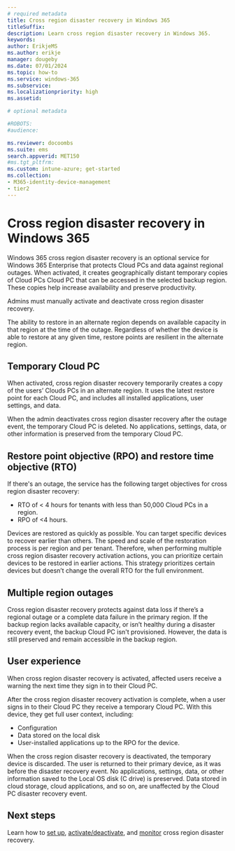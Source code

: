 ```yaml
---
# required metadata
title: Cross region disaster recovery in Windows 365
titleSuffix:
description: Learn cross region disaster recovery in Windows 365.
keywords:
author: ErikjeMS
ms.author: erikje
manager: dougeby
ms.date: 07/01/2024
ms.topic: how-to
ms.service: windows-365
ms.subservice:
ms.localizationpriority: high
ms.assetid: 

# optional metadata

#ROBOTS:
#audience:

ms.reviewer: docoombs
ms.suite: ems
search.appverid: MET150
#ms.tgt_pltfrm:
ms.custom: intune-azure; get-started
ms.collection:
- M365-identity-device-management
- tier2
---
```


# Cross region disaster recovery in Windows 365

Windows 365 cross region disaster recovery is an optional service for Windows 365 Enterprise that protects Cloud PCs and data against regional outages. When activated, it creates geographically distant temporary copies of Cloud PCs Cloud PC that can be accessed in the selected backup region. These copies help increase availability and preserve productivity.

Admins must manually activate and deactivate cross region disaster recovery.

The ability to restore in an alternate region depends on available capacity in that region at the time of the outage. Regardless of whether the device is able to restore at any given time, restore points are resilient in the alternate region.

## Temporary Cloud PC

When activated, cross region disaster recovery temporarily creates a copy of the users’ Clouds PCs in an alternate region. It uses the latest restore point for each Cloud PC, and includes all installed applications, user settings, and data.

When the admin deactivates cross region disaster recovery after the outage event, the temporary Cloud PC is deleted. No applications, settings, data, or other information is preserved from the temporary Cloud PC.

## Restore point objective (RPO) and restore time objective (RTO)

If there's an outage, the service has the following target objectives for cross region disaster recovery:

- RTO of < 4 hours for tenants with less than 50,000 Cloud PCs in a region.
- RPO of <4 hours.

Devices are restored as quickly as possible. You can target specific devices to recover earlier than others. The speed and scale of the restoration process is per region and per tenant. Therefore, when performing multiple cross region disaster recovery activation actions, you can prioritize certain devices to be restored in earlier actions. This strategy prioritizes certain devices but doesn’t change the overall RTO for the full environment.

## Multiple region outages

Cross region disaster recovery protects against data loss if there’s a regional outage or a complete data failure in the primary region. If the backup region lacks available capacity, or isn’t healthy during a disaster recovery event, the backup Cloud PC isn't provisioned. However, the data is still preserved and remain accessible in the backup region.

## User experience

When cross region disaster recovery is activated, affected users receive a warning the next time they sign in to their Cloud PC.

After the cross region disaster recovery activation is complete, when a user signs in to their Cloud PC they receive a temporary Cloud PC. With this device, they get full user context, including:

- Configuration
- Data stored on the local disk
- User-installed applications up to the RPO for the device.

When the cross region disaster recovery is deactivated, the temporary device is discarded. The user is returned to their primary device, as it was before the disaster recovery event. No applications, settings, data, or other information saved to the Local OS disk (C drive) is preserved. Data stored in cloud storage, cloud applications, and so on, are unaffected by the Cloud PC disaster recovery event.

<!-- ########################## -->
## Next steps

Learn how to [set up](cross-region-disaster-recovery-set-up.md), [activate/deactivate](cross-region-disaster-recovery-activate.md), and [monitor](cross-region-disaster-recovery-report.md) cross region disaster recovery.
